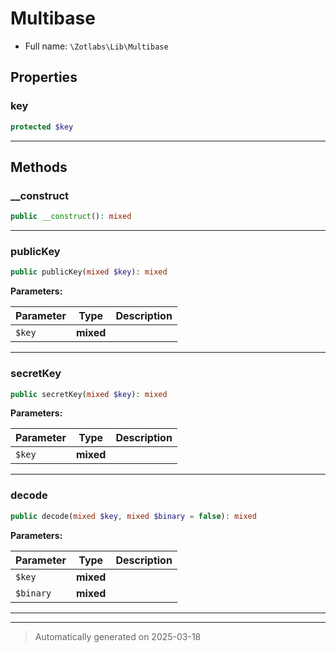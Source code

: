 
# Multibase





* Full name: `\Zotlabs\Lib\Multibase`



## Properties


### key



```php
protected $key
```






***

## Methods


### __construct



```php
public __construct(): mixed
```












***

### publicKey



```php
public publicKey(mixed $key): mixed
```








**Parameters:**

| Parameter | Type | Description |
|-----------|------|-------------|
| `$key` | **mixed** |  |





***

### secretKey



```php
public secretKey(mixed $key): mixed
```








**Parameters:**

| Parameter | Type | Description |
|-----------|------|-------------|
| `$key` | **mixed** |  |





***

### decode



```php
public decode(mixed $key, mixed $binary = false): mixed
```








**Parameters:**

| Parameter | Type | Description |
|-----------|------|-------------|
| `$key` | **mixed** |  |
| `$binary` | **mixed** |  |





***


***
> Automatically generated on 2025-03-18
